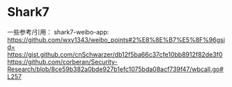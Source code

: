 # Shark7

一些参考/引用：
shark7-weibo-app:
<https://github.com/wxy1343/weibo_points#2%E8%8E%B7%E5%8F%96gsid=>
<https://gist.github.com/cnSchwarzer/db12f5ba66c37cfe10bb8912f82de3f0>
<https://github.com/corberan/Security-Research/blob/8ce59b382a0bde927b1efc1075bda08acf739f47/wbcall.go#L257>